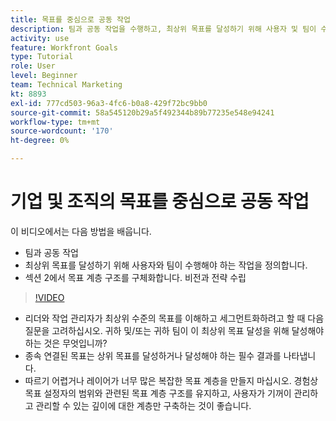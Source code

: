 ```yaml
---
title: 목표를 중심으로 공동 작업
description: 팀과 공동 작업을 수행하고, 최상위 목표를 달성하기 위해 사용자 및 팀이 수행해야 하는 작업을 정의하고, 목표 계층 구조를 구체화하는 방법을 알아봅니다.
activity: use
feature: Workfront Goals
type: Tutorial
role: User
level: Beginner
team: Technical Marketing
kt: 8893
exl-id: 777cd503-96a3-4fc6-b0a8-429f72bc9bb0
source-git-commit: 58a545120b29a5f492344b89b77235e548e94241
workflow-type: tm+mt
source-wordcount: '170'
ht-degree: 0%

---
```


# 기업 및 조직의 목표를 중심으로 공동 작업

이 비디오에서는 다음 방법을 배웁니다.

* 팀과 공동 작업
* 최상위 목표를 달성하기 위해 사용자와 팀이 수행해야 하는 작업을 정의합니다.
* 섹션 2에서 목표 계층 구조를 구체화합니다. 비전과 전략 수립

>[!VIDEO](https://video.tv.adobe.com/v/335187/?quality=12)

<!--
Pro-tips graphic
-->

* 리더와 작업 관리자가 최상위 수준의 목표를 이해하고 세그먼트화하려고 할 때 다음 질문을 고려하십시오. 귀하 및/또는 귀하 팀이 이 최상위 목표 달성을 위해 달성해야 하는 것은 무엇입니까?
* 종속 연결된 목표는 상위 목표를 달성하거나 달성해야 하는 필수 결과를 나타냅니다.
* 따르기 어렵거나 레이어가 너무 많은 복잡한 목표 계층을 만들지 마십시오. 경험상 목표 설정자의 범위와 관련된 목표 계층 구조를 유지하고, 사용자가 기꺼이 관리하고 관리할 수 있는 깊이에 대한 계층만 구축하는 것이 좋습니다.
